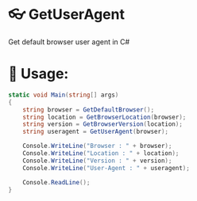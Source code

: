 # :eyeglasses: GetUserAgent
Get default browser user agent in C#

# :hammer: Usage:
``` C#
static void Main(string[] args)
{
    string browser = GetDefaultBrowser();
    string location = GetBrowserLocation(browser);
    string version = GetBrowserVersion(location);
    string useragent = GetUserAgent(browser);

    Console.WriteLine("Browser : " + browser);
    Console.WriteLine("Location : " + location);
    Console.WriteLine("Version : " + version);
    Console.WriteLine("User-Agent : " + useragent);

    Console.ReadLine();
}
```
